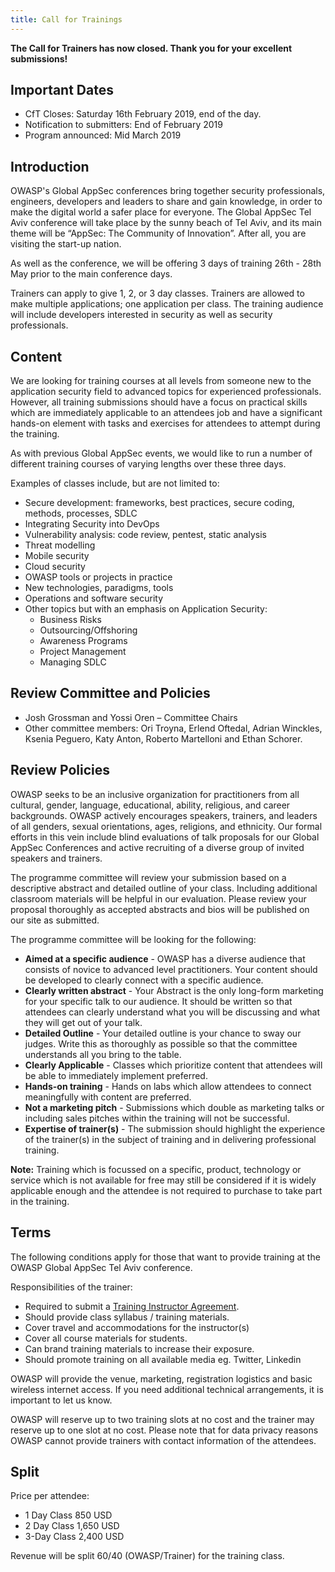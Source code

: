 ```yaml
---
title: Call for Trainings
---
```


**The Call for Trainers has now closed. Thank you for your excellent submissions!**

## Important Dates
* CfT Closes: Saturday 16th February 2019, end of the day.
* Notification to submitters: End of February 2019
* Program announced: Mid March 2019

## Introduction

OWASP's Global AppSec conferences bring together security professionals, engineers, developers and leaders to share and gain knowledge, in order to make the digital world a safer place for everyone. The Global AppSec Tel Aviv conference will take place by the sunny beach of Tel Aviv, and its main theme will be “AppSec: The Community of Innovation”. After all, you are visiting the start-up nation. 

As well as the conference, we will be offering 3 days of training 26th - 28th May prior to the main conference days.

Trainers can apply to give 1, 2, or 3 day classes. Trainers are allowed to make multiple applications; one application per class. The training audience will include developers interested in security as well as security professionals.

## Content

We are looking for training courses at all levels from someone new to the application security field to advanced topics for experienced professionals. However, all training submissions should have a focus on practical skills which are immediately applicable to an attendees job and have a significant hands-on element with tasks and exercises for attendees to attempt during the training.

As with previous Global AppSec events, we would like to run a number of different training courses of varying lengths over these three days.

Examples of classes include, but are not limited to:

* Secure development: frameworks, best practices, secure coding, methods, processes, SDLC
* Integrating Security into DevOps
* Vulnerability analysis: code review, pentest, static analysis
* Threat modelling
* Mobile security
* Cloud security
* OWASP tools or projects in practice
* New technologies, paradigms, tools
* Operations and software security
* Other topics but with an emphasis on Application Security:
	* Business Risks
	* Outsourcing/Offshoring
	* Awareness Programs
	* Project Management
	* Managing SDLC

## Review Committee and Policies

* Josh Grossman and Yossi Oren – Committee Chairs
* Other committee members: Ori Troyna, Erlend Oftedal, Adrian Winckles, Ksenia Peguero, Katy Anton, Roberto Martelloni and Ethan Schorer.
 

## Review Policies

OWASP seeks to be an inclusive organization for practitioners from all cultural, gender, language, educational, ability, religious, and career backgrounds. OWASP actively encourages speakers, trainers, and leaders of all genders, sexual orientations, ages, religions, and ethnicity. Our formal efforts in this vein include blind evaluations of talk proposals for our Global AppSec Conferences and active recruiting of a diverse group of invited speakers and trainers.

The programme committee will review your submission based on a descriptive abstract and detailed outline of your class. Including additional classroom materials will be helpful in our evaluation. Please review your proposal thoroughly as accepted abstracts and bios will be published on our site as submitted.

The programme committee will be looking for the following:

* **Aimed at a specific audience** - OWASP has a diverse audience that consists of novice to advanced level practitioners. Your content should be developed to clearly connect with a specific audience.
* **Clearly written abstract** - Your Abstract is the only long-form marketing for your specific talk to our audience. It should be written so that attendees can clearly understand what you will be discussing and what they will get out of your talk.
* **Detailed Outline** - Your detailed outline is your chance to sway our judges. Write this as thoroughly as possible so that the committee understands all you bring to the table.
* **Clearly Applicable** - Classes which prioritize content that attendees will be able to immediately implement preferred.
* **Hands-on training** - Hands on labs which allow attendees to connect meaningfully with content are preferred.
* **Not a marketing pitch** - Submissions which double as marketing talks or including sales pitches within the training will not be successful.
* **Expertise of trainer(s)** - The submission should highlight the experience of the trainer(s) in the subject of training and in delivering professional training.

**Note:** Training which is focussed on a specific, product, technology or service which is not available for free may still be considered if it is widely applicable enough and the attendee is not required to purchase to take part in the training.

## Terms

The following conditions apply for those that want to provide training at the OWASP Global AppSec Tel Aviv conference. 

Responsibilities of the trainer:

* Required to submit a [Training Instructor Agreement](../docs/Training_Instructor_Agreement.doc).
* Should provide class syllabus / training materials.
* Cover travel and accommodations for the instructor(s)
* Cover all course materials for students.
* Can brand training materials to increase their exposure.
* Should promote training on all available media eg. Twitter, Linkedin

OWASP will provide the venue, marketing, registration logistics and basic wireless internet access. If you need additional technical arrangements, it is important to let us know.

OWASP will reserve up to two training slots at no cost and the trainer may reserve up to one slot at no cost. Please note that for data privacy reasons OWASP cannot provide trainers with contact information of the attendees.

## Split

Price per attendee:

* 1 Day Class 850 USD
* 2 Day Class 1,650 USD
* 3-Day Class 2,400 USD

Revenue will be split 60/40 (OWASP/Trainer) for the training class.

